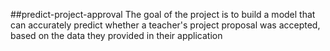 ##predict-project-approval
The goal of the project is to build a model that can accurately predict whether a teacher's project proposal was accepted, based on the data they provided in their application
